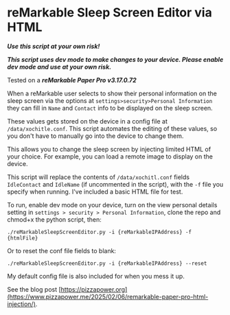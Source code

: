 # reMarkable Sleep Screen Editor via HTML

***Use this script at your own risk!***

***This script uses dev mode to make changes to your device. Please enable dev mode and use at your own risk.***

Tested on a ***reMarkable Paper Pro v3.17.0.72***

When a reMarkable user selects to show their personal information on the sleep screen via the options at `settings>security>Personal Information` they can fill in `Name` and `Contact` info to be displayed on the sleep screen. 

These values gets stored on the device in a config file at `/data/xochitle.conf`. This script automates the editing of these values, so you don't have to manually go into the device to change them. 

This allows you to change the sleep screen by injecting limited HTML of your choice. For example, you can load a remote image to display on the device.  

This script will replace the contents of `/data/xochitl.conf` fields `IdleContact` and `IdleName` (if uncommented in the script), with the `-f` file you specify when running. I've included a basic HTML file for test. 

To run, enable dev mode on your device, turn on the view personal details setting in `settings > security > Personal Information`, clone the repo and chmod+x the python script, then:

```
./reMarkableSleepScreenEditor.py -i {reMarkableIPAddress} -f {htmlFile}
```

Or to reset the conf file fields to blank:

```
./reMarkableSleepScreenEditor.py -i {reMarkableIPAddress} --reset

```

My default config file is also included for when you mess it up. 

See the blog post [https://pizzapower.org](https://www.pizzapower.me/2025/02/06/remarkable-paper-pro-html-injection/). 
